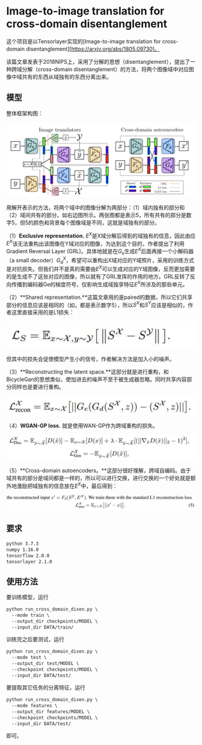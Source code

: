 # Image-to-image translation for cross-domain disentanglement

这个项目是以Tensorlayer实现的[Image-to-image translation for cross-domain disentanglement][https://arxiv.org/abs/1805.09730]。

该篇文章发表于2018NIPS上，采用了分解的思想（disentanglement），提出了一种跨域分解（cross-domain disentanglement）的方法，将两个图像域中对应图像中域共有的东西从域独有的东西分离出来。

## 模型

整体框架构图：

![image-20200112202516730](./images/1.png)



用解开表示的方法，将两个域中的图像分解为两部分：（1）域内独有的部分和（2）域间共有的部分。如右边图所示。两张图都是表示5，所有共有的部分是数字5，但5的颜色和背景每个图像域是不同，这就是域独有的部分。

（1）**Exclusive representation.** $E^X$是X域分解后得到的域独有的信息，因此由应$E^X$该无法重构出该图像在Y域对应的图像，为达到这个目的，作者提出了利用Gradient Reversal Layer (GRL)。具体地就是在$G_e$生成$E^X$后面再接一个小解码器（a small decoder）$G_d^X$，希望可以重构出X域对应的Y域照片，采用的训练方式是对抗损失。但我们并不是真的需要由$E^X$可以生成对应的Y域图像，反而更加需要的是生成不了这张对应的图像，所以就有了GRL发挥的作用的地方。GRL反转了反向传播到编码器Ge的梯度符号，仅影响生成域独享特征$E^X$所涉及的那些单元。

（2）**Shared representation.**这篇文章用的是paired的数据，所以它们共享部分的信息应该是相同的（如，都是表示数字5），所以$S^X$和$S^Y$应该是相似的，作者这里直接采用的是L1损失：

<img src="./images/2.png" alt="image-20200112203101275" style="zoom:50%;" />

但其中的损失会促使模型产生小的信号，作者解决方法是加入小的噪声。

（3）**Reconstructing the latent space.**这部分就是进行重构，和BicycleGan的思想类似，使加进去的噪声不至于被生成器忽略。同时共享内容部分同样也是要进行重构。

<img src="./images/3.png" alt="image-20200112203232470" style="zoom:50%;" />

（4）**WGAN-GP loss.** 就是使用WAN-GP作为跨域重构的损失。

![image-20200112203303006](./images/4.png)

（5）**Cross-domain autoencoders。**这部分很好理解，跨域自编码。由于域共有的部分是域间都是一样的，所以可以进行交换，进行交换的一个好处就是额外地激励把域独有的信息放在$E^X$中，最后得到：

![image-20200112203344902](./images/5.png)

## 要求

```
python 3.7.3
numpy 1.16.0
tensorflow 2.0.0
tensorlayer 2.1.0
```

## 使用方法

要训练模型，运行

```
python run_cross_domain_disen.py \
  --mode train \ 
  --output_dir checkpoints/MODEL \ 
  --input_dir DATA/train/  
```

训练完之后要测试，运行

```
python run_cross_domain_disen.py \ 
  --mode test \ 
  --output_dir test/MODEL \
  --checkpoint checkpoints/MODEL \
  --input_dir DATA/test/  
```

要提取其它任务的分离特征，运行

```
python run_cross_domain_disen.py \ 
  --mode features \ 
  --output_dir features/MODEL \ 
  --checkpoint checkpoints/MODEL \ 
  --input_dir DATA/test/  
```

即可。